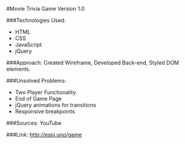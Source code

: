 #Movie Trivia Game
Version 1.0

###Technologies Used:
* HTML
* CSS
* JavaScript
* jQuery

###Approach:
Created Wireframe,
Developed Back-end,
Styled DOM elements.

###Unsolved Problems:
* Two Player Functionality
* End of Game Page
* jQuery animations for transitions
* Responsive breakpoints

###Sources:
YouTube

###Link:
http://espi.uno/game
